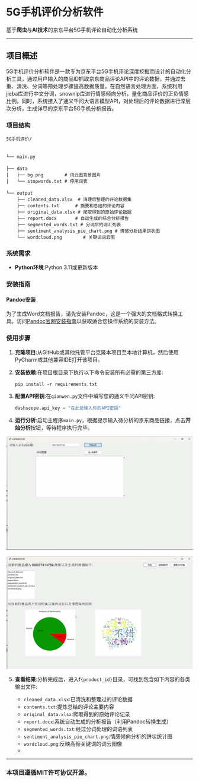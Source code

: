 # 5G手机评价分析软件

基于**爬虫**与**AI技术**的京东平台5G手机评论自动化分析系统



****

## 项目概述

5G手机评价分析软件是一款专为京东平台5G手机评论深度挖掘而设计的自动化分析工具，通过用户输入的商品ID抓取京东商品评论API中的评论数据，并通过去重、清洗、分词等预处理步骤提高数据质量。在自然语言处理方面，系统利用jieba库进行中文分词，snownlp库进行情感倾向分析，量化商品评价的正负情感比例。同时，系统接入了通义千问大语言模型API，对处理后的评论数据进行深层次分析，生成详尽的京东平台5G手机分析报告。

### 项目结构

```plaintext
5G手机评价/
        

└── main.py  

├── data
│   ├── bg.png        # 词云图背景图片
│   └── stopwords.txt # 停用词表

└── output
    ├── cleaned_data.xlsx  # 清理后整理的评论数据集
    ├── contents.txt      # 摘要和总结的评论内容
    ├── original_data.xlsx # 爬取得到的原始评论数据
    ├── report.docx       # 自动生成的综合分析报告
    ├── segmented_words.txt # 分词后的词汇列表
    ├── sentiment_analysis_pie_chart.png # 情感分析结果饼状图
    └── wordcloud.png        # 关键词词云图
```

### 系统需求
- **Python环境**:Python 3.11或更新版本

### 安装指南

#### Pandoc安装

为了生成Word文档报告，请先安装Pandoc，这是一个强大的文档格式转换工具。访问[Pandoc官网安装指南](https://pandoc.org/installing.html)以获取适合您操作系统的安装方法。

### 使用步骤

1. **克隆项目**:从GitHub或其他托管平台克隆本项目至本地计算机，然后使用PyCharm或其他兼容IDE打开该项目。

2. **安装依赖**:在项目根目录下执行以下命令安装所有必需的第三方库:
   ```shell
   pip install -r requirements.txt
   ```

3. **配置API密钥**:在`qianwen.py`文件中填写您的通义千问API密钥:
   ```python
   dashscope.api_key = "在此处输入你的API密钥"
   ```
4. **运行分析**:启动主程序`main.py`，根据提示输入待分析的京东商品链接，点击**开始分析**按钮，等待程序执行完毕。

![alt text](image.png)

![alt text](image-1.png)

5. **查看结果**:分析完成后，进入f`{product_id}`目录，可找到包含如下内容的各类输出文件:

   - `cleaned_data.xlsx`:已清洗和整理过的评论数据
   - `contents.txt`:提炼总结的评论主要内容
   - `original_data.xlsx`:爬取得到的原始评论记录
   - `report.docx`:系统自动生成的分析报告（利用Pandoc转换生成）
   - `segmented_words.txt`:经过分词处理的词语列表
   - `sentiment_analysis_pie_chart.png`:情感倾向分析的饼状统计图
   - `wordcloud.png`:反映高频关键词的词云图像
   - 
****
### 本项目遵循MIT许可协议开源。